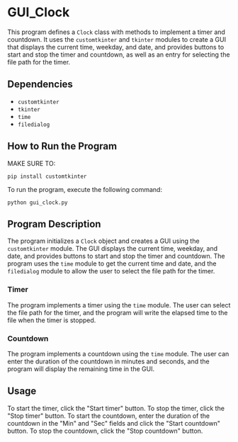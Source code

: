 # GUI_Clock

This program defines a `Clock` class with methods to implement a timer and countdown. It uses the `customtkinter` and `tkinter` modules to create a GUI that displays the current time, weekday, and date, and provides buttons to start and stop the timer and countdown, as well as an entry for selecting the file path for the timer.

## Dependencies
* `customtkinter`
* `tkinter`
* `time`
* `filedialog`

## How to Run the Program
MAKE SURE TO:

```
pip install customtkinter
```

To run the program, execute the following command:

```
python gui_clock.py
```

## Program Description
The program initializes a `Clock` object and creates a GUI using the `customtkinter` module. The GUI displays the current time, weekday, and date, and provides buttons to start and stop the timer and countdown. The program uses the `time` module to get the current time and date, and the `filedialog` module to allow the user to select the file path for the timer.

### Timer
The program implements a timer using the `time` module. The user can select the file path for the timer, and the program will write the elapsed time to the file when the timer is stopped.

### Countdown
The program implements a countdown using the `time` module. The user can enter the duration of the countdown in minutes and seconds, and the program will display the remaining time in the GUI.

## Usage
To start the timer, click the "Start timer" button. To stop the timer, click the "Stop timer" button. To start the countdown, enter the duration of the countdown in the "Min" and "Sec" fields and click the "Start countdown" button. To stop the countdown, click the "Stop countdown" button.
